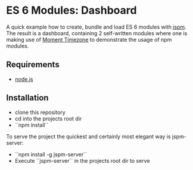 # ES 6 Modules: Dashboard

A quick example how to create, bundle and load ES 6 modules with [jspm](jspm.io).
The result is a dashboard, containing 2 self-written modules where one is making use of [Moment Timezone](http://momentjs.com/timezone/) to demonstrate the usage of npm modules.

## Requirements

- [node.js](http://nodejs.org/)


## Installation

- clone this repository
- cd into the projects root dir
- ´´npm install´´

To serve the project the quickest and certainly most elegant way is jspm-server:
- ´´npm install -g jspm-server´´ 
- Execute ´´jspm-server´´ in the projects root dir to serve
